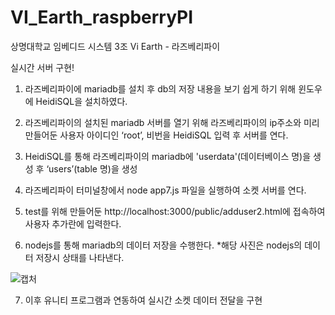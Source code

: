 # VI_Earth_raspberryPI
상명대학교 임베디드 시스템 3조 Vi Earth - 라즈베리파이

실시간 서버 구현!
1. 라즈베리파이에 mariadb를 설치 후 db의 저장 내용을 보기 쉽게 하기 위해 윈도우에 HeidiSQL을 설치하였다.

2. 라즈베리파이의 설치된 mariadb 서버를 열기 위해 라즈베리파이의 ip주소와 미리 만들어둔 사용자 아이디인 ‘root’, 비번을 HeidiSQL 입력 후 서버를 연다.

3. HeidiSQL를 통해 라즈베리파이의 mariadb에 'userdata'(데이터베이스 명)을 생성 후  ‘users’(table 명)을 생성

4. 라즈베리파이 터미널창에서 node app7.js 파일을 실행하여 소켓 서버를 연다.

5. test를 위해 만들어둔 http://localhost:3000/public/adduser2.html에 접속하여 사용자 추가란에 입력한다.

6. nodejs를 통해 mariadb의 데이터 저장을 수행한다.
 *해당 사진은 nodejs의 데이터 저장시 상태를 나타낸다.
 
 ![캡처](https://user-images.githubusercontent.com/54584364/94412629-f91b7780-01b4-11eb-9b94-564f9491e1ff.PNG)
 
 7. 이후 유니티 프로그램과 연동하여 실시간 소켓 데이터 전달을 구현
